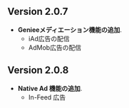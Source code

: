 ## Version 2.0.7

- **Genieeメディエーション機能の追加**.
    - iAd広告の配信
    - AdMob広告の配信

## Version 2.0.8

- **Native Ad 機能の追加**.
    - In-Feed 広告
